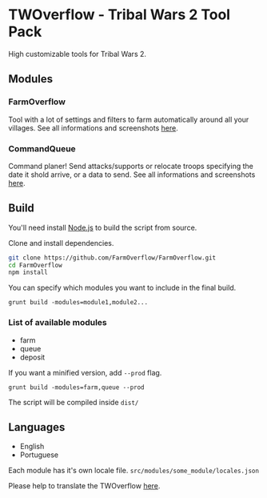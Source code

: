 # TWOverflow - Tribal Wars 2 Tool Pack

High customizable tools for Tribal Wars 2.

## Modules

### FarmOverflow

Tool with a lot of settings and filters to farm automatically around all your villages.
See all informations and screenshots [here](https://github.com/FarmOverflow/FarmOverflow/wiki/FarmOverflow).

### CommandQueue

Command planer! Send attacks/supports or relocate troops specifying the date it shold arrive, or a data to send. See all informations and screenshots [here](https://github.com/FarmOverflow/FarmOverflow/wiki/CommandQueue).

## Build

You'll need install [Node.js](https://nodejs.org/en/download/) to build the script from source.

Clone and install dependencies.

```bash
git clone https://github.com/FarmOverflow/FarmOverflow.git
cd FarmOverflow
npm install
```

You can specify which modules you want to include in the final build.

`grunt build -modules=module1,module2...`

### List of available modules

- farm
- queue
- deposit

If you want a minified version, add `--prod` flag.

`grunt build -modules=farm,queue --prod`

The script will be compiled inside `dist/`

## Languages

- English
- Portuguese

Each module has it's own locale file. `src/modules/some_module/locales.json`

Please help to translate the TWOverflow [here](https://crowdin.com/project/twoverflow).